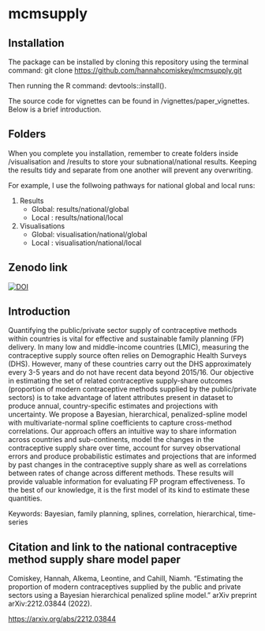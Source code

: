 mcmsupply
================

## Installation

The package can be installed by cloning this repository using the terminal command: git clone
<https://github.com/hannahcomiskey/mcmsupply.git>

Then running the R command: devtools::install().

The source code for vignettes can be found in
/vignettes/paper_vignettes. Below is a brief introduction.

## Folders 

When you complete you installation, remember to create folders inside /visualisation and /results to store your subnational/national results. Keeping the results tidy and separate from one another will prevent any overwriting.

For example, I use the follwoing pathways for national global and local runs: 
1. Results
      - Global: results/national/global
      - Local : results/national/local
2. Visualisations
      - Global: visualisation/national/global
      - Local : visualisation/national/local

## Zenodo link

[![DOI](https://zenodo.org/badge/473641889.svg)](https://zenodo.org/badge/latestdoi/473641889)

## Introduction

Quantifying the public/private sector supply of contraceptive methods
within countries is vital for effective and sustainable family planning
(FP) delivery. In many low and middle-income countries (LMIC), measuring
the contraceptive supply source often relies on Demographic Health
Surveys (DHS). However, many of these countries carry out the DHS
approximately every 3-5 years and do not have recent data beyond
2015/16. Our objective in estimating the set of related contraceptive
supply-share outcomes (proportion of modern contraceptive methods
supplied by the public/private sectors) is to take advantage of latent
attributes present in dataset to produce annual, country-specific
estimates and projections with uncertainty. We propose a Bayesian,
hierarchical, penalized-spline model with multivariate-normal spline
coefficients to capture cross-method correlations. Our approach offers
an intuitive way to share information across countries and
sub-continents, model the changes in the contraceptive supply share over
time, account for survey observational errors and produce probabilistic
estimates and projections that are informed by past changes in the
contraceptive supply share as well as correlations between rates of
change across different methods. These results will provide valuable
information for evaluating FP program effectiveness. To the best of our
knowledge, it is the first model of its kind to estimate these
quantities.

Keywords: Bayesian, family planning, splines, correlation, hierarchical,
time-series

## Citation and link to the national contraceptive method supply share model paper

Comiskey, Hannah, Alkema, Leontine, and Cahill, Niamh. “Estimating the
proportion of modern contraceptives supplied by the public and private
sectors using a Bayesian hierarchical penalized spline model.” arXiv
preprint arXiv:2212.03844 (2022).

<https://arxiv.org/abs/2212.03844>
